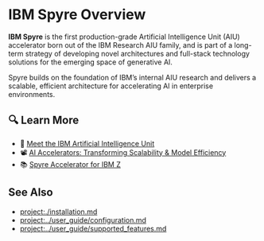 # IBM Spyre Overview

**IBM Spyre** is the first production-grade Artificial Intelligence Unit (AIU) accelerator born out of the IBM Research AIU family, and is part of a long-term strategy of developing novel architectures and full-stack technology solutions for the emerging space of generative AI.

Spyre builds on the foundation of IBM’s internal AIU research and delivers a scalable, efficient architecture for accelerating AI in enterprise environments.

## 🔍 Learn More

- 📝 [Meet the IBM Artificial Intelligence Unit](https://research.ibm.com/blog/ibm-artificial-intelligence-unit-aiu)
- 📽️ [AI Accelerators: Transforming Scalability & Model Efficiency](https://www.youtube.com/watch?v=KX0qBM-ByAg)
- 📚 [Spyre Accelerator for IBM Z](https://research.ibm.com/blog/spyre-for-z)

## See Also

- <project:./installation.md>
- <project:../user_guide/configuration.md>
- <project:../user_guide/supported_features.md>
